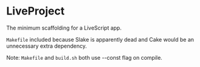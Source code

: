 LiveProject
===========

The minimum scaffolding for a LiveScript app.

`Makefile` included because Slake is apparently dead and Cake would be an unnecessary extra dependency.

Note: `Makefile` and `build.sh` both use --const flag on compile.
